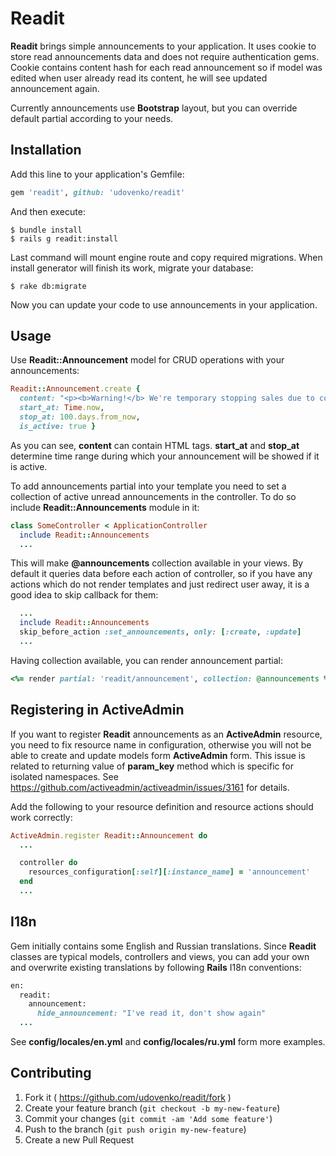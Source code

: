 # Readit

**Readit** brings simple announcements to your application. It uses cookie to store read announcements data and does not require authentication gems. Cookie contains content hash for each read announcement so if model was edited when user already read its content, he will see updated announcement again.

Currently announcements use **Bootstrap** layout, but you can override default partial according to your needs.

## Installation

Add this line to your application's Gemfile:

```ruby
gem 'readit', github: 'udovenko/readit'
```
And then execute:

    $ bundle install
    $ rails g readit:install

Last command will mount engine route and copy required migrations. When install generator will finish its work, migrate your database:

    $ rake db:migrate

Now you can update your code to use announcements in your application.

## Usage

Use **Readit::Announcement** model for CRUD operations with your announcements:

```ruby
Readit::Announcement.create {
  content: "<p><b>Warning!</b> We're temporary stopping sales due to coming Armageddon!</p>",
  start_at: Time.now,
  stop_at: 100.days.from_now,
  is_active: true }
```

As you can see, **content** can contain HTML tags. **start_at** and **stop_at** determine time range during which your announcement will be showed if it is active.

To add announcements partial into your template you need to set a collection of active unread announcements in the controller. To do so include **Readit::Announcements** module in it:

```ruby
class SomeController < ApplicationController
  include Readit::Announcements
  ...
```
This will make **@announcements** collection available in your views. By default it queries data before each action of controller, so if you have any actions which do not render templates and just redirect user away, it is a good idea to skip callback for them:

```ruby
  ...
  include Readit::Announcements
  skip_before_action :set_announcements, only: [:create, :update]
  ...
``` 

Having collection available, you can render announcement partial:

```ruby
<%= render partial: 'readit/announcement', collection: @announcements %>
```

## Registering in ActiveAdmin

If you want to register **Readit** announcements as an **ActiveAdmin** resource, you need to fix resource name in configuration, otherwise you will not be able to create and update models form **ActiveAdmin** form. This issue is related to returning value of **param_key** method which is specific for isolated namespaces. See https://github.com/activeadmin/activeadmin/issues/3161 for details.

Add the following to your resource definition and resource actions should work correctly:

```ruby
ActiveAdmin.register Readit::Announcement do
  ...

  controller do
    resources_configuration[:self][:instance_name] = 'announcement'
  end
  ...
```

## I18n

Gem initially contains some English and Russian translations. Since **Readit** classes are typical models, controllers and views, you can add your own and overwrite existing translations by following **Rails** I18n conventions:

```ruby
en:
  readit:
    announcement:
      hide_announcement: "I've read it, don't show again"
  ...    
```
See **config/locales/en.yml** and **config/locales/ru.yml** form more examples.

## Contributing

1. Fork it ( https://github.com/udovenko/readit/fork )
2. Create your feature branch (`git checkout -b my-new-feature`)
3. Commit your changes (`git commit -am 'Add some feature'`)
4. Push to the branch (`git push origin my-new-feature`)
5. Create a new Pull Request